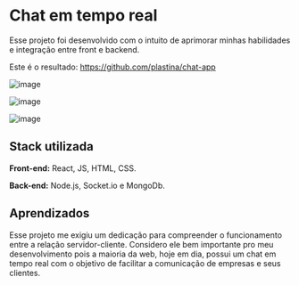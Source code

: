
# Chat em tempo real

Esse projeto foi desenvolvido com o intuito de aprimorar minhas habilidades e integração entre front e backend. 

Este é o resultado: https://github.com/plastina/chat-app

![image](https://user-images.githubusercontent.com/87103282/184714660-a22a9fbd-afc6-4e89-9e21-1360f4d2d518.png)

![image](https://user-images.githubusercontent.com/87103282/184714713-8a2abaa8-2e28-4cec-8f50-ed00e64e8a75.png)

![image](https://user-images.githubusercontent.com/87103282/184714734-8f223a7b-cad1-4b58-ba22-31f6271be286.png)


## Stack utilizada

**Front-end:** React, JS, HTML, CSS.

**Back-end:** Node.js, Socket.io e MongoDb.

## Aprendizados

Esse projeto me exigiu um dedicação para compreender o funcionamento entre a relação servidor-cliente. Considero ele bem importante pro meu desenvolvimento pois a maioria da web, hoje em dia, possui um chat em tempo real com o objetivo de facilitar a comunicação de empresas e seus clientes.
